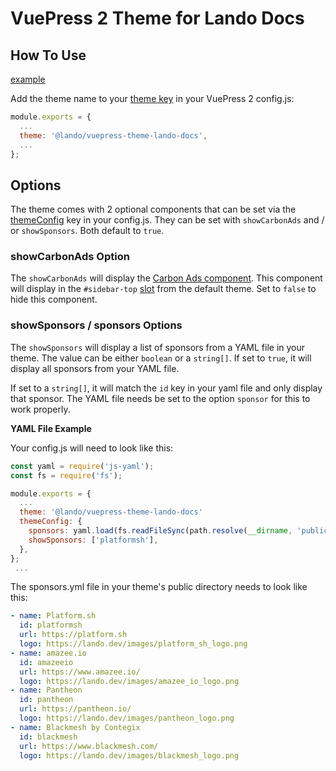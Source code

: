# VuePress 2 Theme for Lando Docs

## How To Use

[example](https://docs.lando.dev/wef)

Add the theme name to your [theme key](https://v2.vuepress.vuejs.org/guide/theme.html#community-theme) in your VuePress 2 config.js:

```js
module.exports = {
  ...
  theme: '@lando/vuepress-theme-lando-docs',
  ...
};
```

## Options

The theme comes with 2 optional components that can be set via the [themeConfig](https://v2.vuepress.vuejs.org/reference/config.html#theme-config) key in your config.js.  They can be set with `showCarbonAds` and / or `showSponsors`.  Both default to `true`.

### showCarbonAds Option

The `showCarbonAds` will display the [Carbon Ads component](https://github.com/lando/vuepress-theme-lando-docs/blob/main/lib/components/CarbonAds.vue).  This component will display in the `#sidebar-top` [slot](https://v2.vuepress.vuejs.org/advanced/cookbook/extending-a-theme.html#extend-default-theme) from the default theme.  Set to `false` to hide this component.

### showSponsors / sponsors Options

The `showSponsors` will display a list of sponsors from a YAML file in your theme.  The value can be either `boolean` or a `string[]`.  If set to `true`, it will display all sponsors from your YAML file.

If set to a `string[]`, it will match the `id` key in your yaml file and only display that sponsor.  The YAML file needs be set to the option `sponsor` for this to work properly.

**YAML File Example**

Your config.js will need to look like this:

```js
const yaml = require('js-yaml');
const fs = require('fs');

module.exports = {
  ...
  theme: '@lando/vuepress-theme-lando-docs'
  themeConfig: {
    sponsors: yaml.load(fs.readFileSync(path.resolve(__dirname, 'public') + '/api/sponsors.yml', 'utf8')),
    showSponsors: ['platformsh'],
  },
};
 ...
```

The sponsors.yml file in your theme's public directory needs to look like this:

```yaml
- name: Platform.sh
  id: platformsh
  url: https://platform.sh
  logo: https://lando.dev/images/platform_sh_logo.png
- name: amazee.io
  id: amazeeio
  url: https://www.amazee.io/
  logo: https://lando.dev/images/amazee_io_logo.png
- name: Pantheon
  id: pantheon
  url: https://pantheon.io/
  logo: https://lando.dev/images/pantheon_logo.png
- name: Blackmesh by Contegix
  id: blackmesh
  url: https://www.blackmesh.com/
  logo: https://lando.dev/images/blackmesh_logo.png
```
